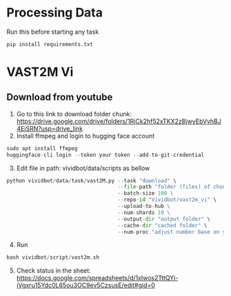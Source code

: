 # Processing Data
Run this before starting any task
```python
pip install requirements.txt
```
# VAST2M Vi
## Download from youtube
1. Go to this link to download folder chunk: https://drive.google.com/drive/folders/1RjCk2hf52xTKX2zBjwyEbVvhBJ4EjSRN?usp=drive_link
2. Install ffmpeg and login to hugging face account
```python
sudo apt install ffmpeg
huggingface-cli login --token your token --add-to-git-credential
```
3. Edit file in path: vividbot/data/scripts as bellow
```python
python vividbot/data/task/vast2M.py --task "download" \
                                    --file-path "folder (files) of chunks" \
                                    --batch-size 100 \
                                    --repo-id "Vividbot/vast2m_vi" \
                                    --upload-to-hub \
                                    --num-shards 10 \
                                    --output-dir "output folder" \
                                    --cache-dir "cached folder" \
                                    --num-proc "adjust number base on your computer"
```
4. Run
```python
bash vividbot/script/vast2m.sh
```
5. Check status in the sheet: https://docs.google.com/spreadsheets/d/1xIwos2TttQYi-iVgxru15Ydc0L65ou3OC9ev5CzsusE/edit#gid=0
